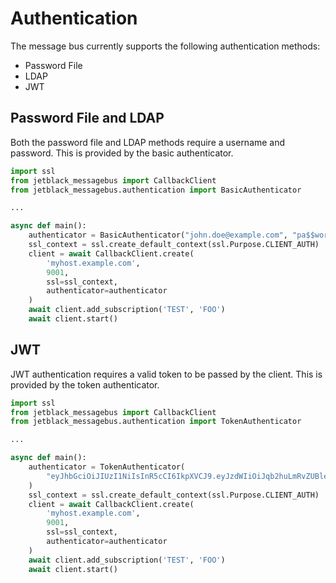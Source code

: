 # Authentication

The message bus currently supports the following authentication methods:

- Password File
- LDAP
- JWT

## Password File and LDAP

Both the password file and LDAP methods require a username and password. This
is provided by the basic authenticator.

```python
import ssl
from jetblack_messagebus import CallbackClient
from jetblack_messagebus.authentication import BasicAuthenticator

...

async def main():
    authenticator = BasicAuthenticator("john.doe@example.com", "pa$$word")
    ssl_context = ssl.create_default_context(ssl.Purpose.CLIENT_AUTH)
    client = await CallbackClient.create(
        'myhost.example.com',
        9001,
        ssl=ssl_context,
        authenticator=authenticator
    )
    await client.add_subscription('TEST', 'FOO')
    await client.start()
```

## JWT

JWT authentication requires a valid token to be passed by the client. This
is provided by the token authenticator.

```python
import ssl
from jetblack_messagebus import CallbackClient
from jetblack_messagebus.authentication import TokenAuthenticator

...

async def main():
    authenticator = TokenAuthenticator(
        "eyJhbGciOiJIUzI1NiIsInR5cCI6IkpXVCJ9.eyJzdWIiOiJqb2huLmRvZUBleGFtcGxlLmNvbSIsIm5hbWUiOiJKb2huIERvZSIsImlhdCI6MTUxNjIzOTAyMiwiZXhwIjoxNTE3MTgzNTAxfQ.wLSGBcNUT8r1DqQvaBrrGY4NHiiVOpoxrgeoPsSsJkY"
    )
    ssl_context = ssl.create_default_context(ssl.Purpose.CLIENT_AUTH)
    client = await CallbackClient.create(
        'myhost.example.com',
        9001,
        ssl=ssl_context,
        authenticator=authenticator
    )
    await client.add_subscription('TEST', 'FOO')
    await client.start()
```

